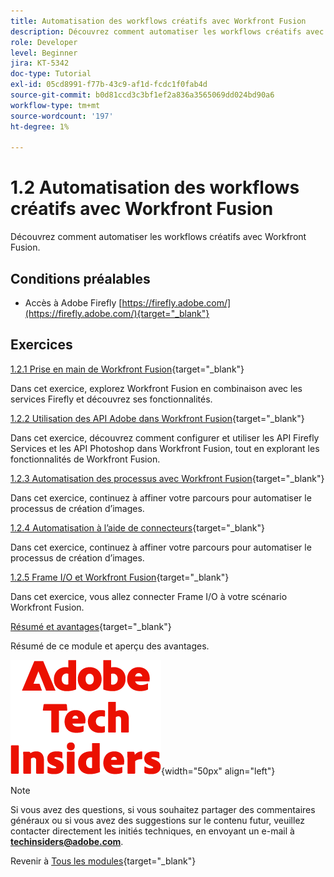 ```yaml
---
title: Automatisation des workflows créatifs avec Workfront Fusion
description: Découvrez comment automatiser les workflows créatifs avec Workfront Fusion
role: Developer
level: Beginner
jira: KT-5342
doc-type: Tutorial
exl-id: 05cd8991-f77b-43c9-af1d-fcdc1f0fab4d
source-git-commit: b0d81ccd3c3bf1ef2a836a3565069dd024bd90a6
workflow-type: tm+mt
source-wordcount: '197'
ht-degree: 1%

---
```


# 1.2 Automatisation des workflows créatifs avec Workfront Fusion

Découvrez comment automatiser les workflows créatifs avec Workfront Fusion.

## Conditions préalables

- Accès à Adobe Firefly [https://firefly.adobe.com/](https://firefly.adobe.com/){target="_blank"}

## Exercices

[1.2.1 Prise en main de Workfront Fusion](./ex1.md){target="_blank"}

Dans cet exercice, explorez Workfront Fusion en combinaison avec les services Firefly et découvrez ses fonctionnalités.

[1.2.2 Utilisation des API Adobe dans Workfront Fusion](./ex2.md){target="_blank"}

Dans cet exercice, découvrez comment configurer et utiliser les API Firefly Services et les API Photoshop dans Workfront Fusion, tout en explorant les fonctionnalités de Workfront Fusion.

[1.2.3 Automatisation des processus avec Workfront Fusion](./ex3.md){target="_blank"}

Dans cet exercice, continuez à affiner votre parcours pour automatiser le processus de création d’images.

[1.2.4 Automatisation à l’aide de connecteurs](./ex4.md){target="_blank"}

Dans cet exercice, continuez à affiner votre parcours pour automatiser le processus de création d’images.

[1.2.5 Frame I/O et Workfront Fusion](./ex5.md){target="_blank"}

Dans cet exercice, vous allez connecter Frame I/O à votre scénario Workfront Fusion.

[Résumé et avantages](./summary.md){target="_blank"}

Résumé de ce module et aperçu des avantages.

![Insiders de la technologie ](./../../../assets/images/techinsiders.png){width="50px" align="left"}

>[!NOTE]
>
>Si vous avez des questions, si vous souhaitez partager des commentaires généraux ou si vous avez des suggestions sur le contenu futur, veuillez contacter directement les initiés techniques, en envoyant un e-mail à **techinsiders@adobe.com**.

Revenir à [Tous les modules](../../../overview.md){target="_blank"}
